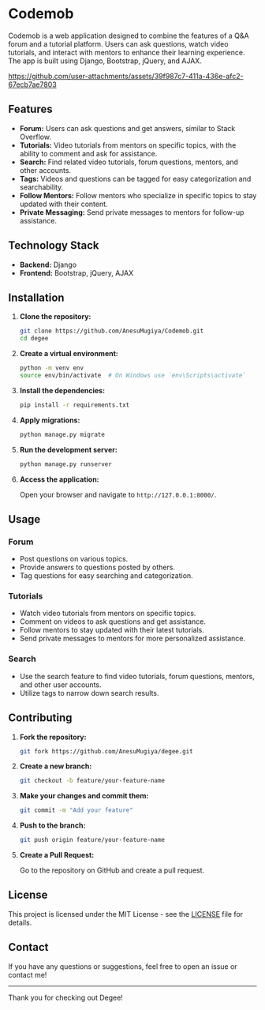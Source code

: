 # Codemob

Codemob is a web application designed to combine the features of a Q&A forum and a tutorial platform. Users can ask questions, watch video tutorials, and interact with mentors to enhance their learning experience. The app is built using Django, Bootstrap, jQuery, and AJAX.



https://github.com/user-attachments/assets/39f987c7-411a-436e-afc2-67ecb7ae7803



## Features

- **Forum:** Users can ask questions and get answers, similar to Stack Overflow.
- **Tutorials:** Video tutorials from mentors on specific topics, with the ability to comment and ask for assistance.
- **Search:** Find related video tutorials, forum questions, mentors, and other accounts.
- **Tags:** Videos and questions can be tagged for easy categorization and searchability.
- **Follow Mentors:** Follow mentors who specialize in specific topics to stay updated with their content.
- **Private Messaging:** Send private messages to mentors for follow-up assistance.

## Technology Stack

- **Backend:** Django
- **Frontend:** Bootstrap, jQuery, AJAX

## Installation

1. **Clone the repository:**

    ```sh
    git clone https://github.com/AnesuMugiya/Codemob.git
    cd degee
    ```

2. **Create a virtual environment:**

    ```sh
    python -m venv env
    source env/bin/activate  # On Windows use `env\Scripts\activate`
    ```

3. **Install the dependencies:**

    ```sh
    pip install -r requirements.txt
    ```

4. **Apply migrations:**

    ```sh
    python manage.py migrate
    ```

5. **Run the development server:**

    ```sh
    python manage.py runserver
    ```

6. **Access the application:**

    Open your browser and navigate to `http://127.0.0.1:8000/`.

## Usage

### Forum

- Post questions on various topics.
- Provide answers to questions posted by others.
- Tag questions for easy searching and categorization.

### Tutorials

- Watch video tutorials from mentors on specific topics.
- Comment on videos to ask questions and get assistance.
- Follow mentors to stay updated with their latest tutorials.
- Send private messages to mentors for more personalized assistance.

### Search

- Use the search feature to find video tutorials, forum questions, mentors, and other user accounts.
- Utilize tags to narrow down search results.

## Contributing

1. **Fork the repository:**

    ```sh
    git fork https://github.com/AnesuMugiya/degee.git
    ```

2. **Create a new branch:**

    ```sh
    git checkout -b feature/your-feature-name
    ```

3. **Make your changes and commit them:**

    ```sh
    git commit -m "Add your feature"
    ```

4. **Push to the branch:**

    ```sh
    git push origin feature/your-feature-name
    ```

5. **Create a Pull Request:**

    Go to the repository on GitHub and create a pull request.

## License

This project is licensed under the MIT License - see the [LICENSE](LICENSE) file for details.

## Contact

If you have any questions or suggestions, feel free to open an issue or contact me!

---

Thank you for checking out Degee!
